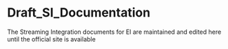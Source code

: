 # Draft_SI_Documentation
The Streaming Integration documents for EI are maintained and edited here until the official site is available
